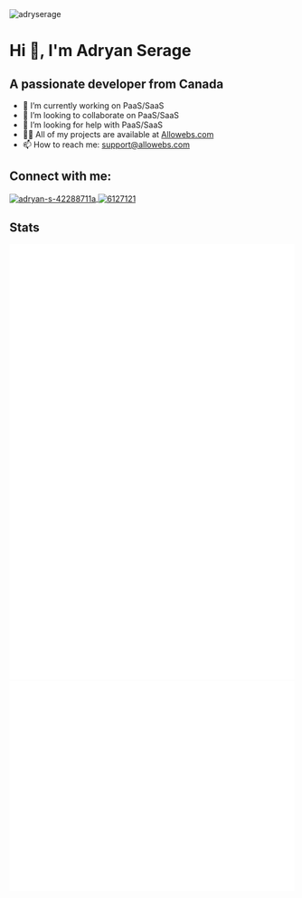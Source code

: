 <img src="https://komarev.com/ghpvc/?username=adryserage&label=Profile%20views&color=0e75b6&style=flat" alt="adryserage" />

# Hi 👋, I'm Adryan Serage
## A passionate developer from Canada

- 🔭 I’m currently working on PaaS/SaaS
- 👯 I’m looking to collaborate on PaaS/SaaS
- 🤝 I’m looking for help with PaaS/SaaS
- 👨‍💻 All of my projects are available at [Allowebs.com](https://allowebs.com/portfolio)
- 📫 How to reach me: support@allowebs.com

## Connect with me:

<a href="https://linkedin.com/in/adryan-s-42288711a" target="blank">
  <img align="center" 
       src="https://raw.githubusercontent.com/rahuldkjain/github-profile-readme-generator/master/src/images/icons/Social/linked-in-alt.svg" 
       alt="adryan-s-42288711a" height="30" width="40" />
</a>
<a href="https://stackoverflow.com/users/6127121" target="blank">
  <img align="center" 
       src="https://raw.githubusercontent.com/rahuldkjain/github-profile-readme-generator/master/src/images/icons/Social/stack-overflow.svg" 
       alt="6127121" height="30" width="40" />
</a>

## Stats
![general](/general.svg)
![achievements](/achievements.svg)

